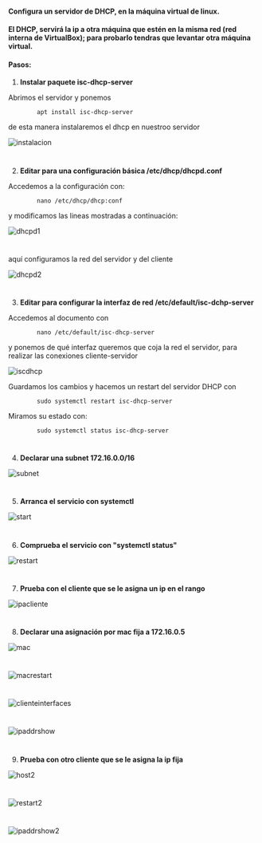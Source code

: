 #### Configura un servidor de DHCP, en la máquina virtual de linux.

#### El DHCP, servirá la ip a otra máquina que estén en la misma red (red interna de VirtualBox); para probarlo tendras que levantar otra máquina virtual.

#### Pasos:

1. **Instalar paquete isc-dhcp-server**

Abrimos el servidor y ponemos

            apt install isc-dhcp-server 

de esta manera instalaremos el dhcp en nuestroo servidor

![instalacion](https://github.com/sarald22/SRI/blob/main/tareas/Tarea8DHCP/imagenes/instalacion.png)


#
2. **Editar para una configuración básica /etc/dhcp/dhcpd.conf**

Accedemos a la configuración con:

            nano /etc/dhcp/dhcp:conf

y modificamos las lineas mostradas a continuación:

![dhcpd1](https://github.com/sarald22/SRI/blob/main/tareas/Tarea8DHCP/imagenes/dhcpd1.png)
#

aquí configuramos la red del servidor y del cliente

![dhcpd2](https://github.com/sarald22/SRI/blob/main/tareas/Tarea8DHCP/imagenes/dhcpd2.png)


#
3. **Editar para configurar la interfaz de red /etc/default/isc-dchp-server**

Accedemos al documento con

            nano /etc/default/isc-dhcp-server

y ponemos de qué interfaz queremos que coja la red el servidor, para realizar las conexiones cliente-servidor

![iscdhcp](https://github.com/sarald22/SRI/blob/main/tareas/Tarea8DHCP/imagenes/iscdhcp.png)


Guardamos los cambios y hacemos un restart del servidor DHCP con

            sudo systemctl restart isc-dhcp-server

Miramos su estado con:

            sudo systemctl status isc-dhcp-server



#
4. **Declarar una subnet 172.16.0.0/16**

![subnet](https://github.com/sarald22/SRI/blob/main/tareas/Tarea8DHCP/imagenes/subnet.png)


#
5. **Arranca el servicio con systemctl**

![start](https://github.com/sarald22/SRI/blob/main/tareas/Tarea8DHCP/imagenes/subnet.png)


#
6. **Comprueba el servicio con "systemctl status"**

![restart](https://github.com/sarald22/SRI/blob/main/tareas/Tarea8DHCP/imagenes/subnet.png)


#
7. **Prueba con el cliente que se le asigna un ip en el rango**

![ipacliente](https://github.com/sarald22/SRI/blob/main/tareas/Tarea8DHCP/imagenes/ipacliente.png)


#
8. **Declarar una asignación por mac fija a 172.16.0.5**

![mac](https://github.com/sarald22/SRI/blob/main/tareas/Tarea8DHCP/imagenes/mac.png)
#
![macrestart](https://github.com/sarald22/SRI/blob/main/tareas/Tarea8DHCP/imagenes/macrestart.png)
#
![clienteinterfaces](https://github.com/sarald22/SRI/blob/main/tareas/Tarea8DHCP/imagenes/clienteinterfaces.png)
#
![ipaddrshow](https://github.com/sarald22/SRI/blob/main/tareas/Tarea8DHCP/imagenes/ipaddrshow.png)



#
9. **Prueba con otro cliente que se le asigna la ip fija**

![host2](https://github.com/sarald22/SRI/blob/main/tareas/Tarea8DHCP/imagenes/host2.png)
#
![restart2](https://github.com/sarald22/SRI/blob/main/tareas/Tarea8DHCP/imagenes/restart2.png)
#
![ipaddrshow2](https://github.com/sarald22/SRI/blob/main/tareas/Tarea8DHCP/imagenes/ipaddrshow2.png)

